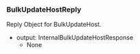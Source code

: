### BulkUpdateHostReply
Reply Object for BulkUpdateHost.

- output: InternalBulkUpdateHostResponse
  - None
